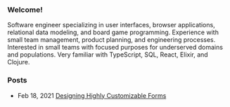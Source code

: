 ### Welcome!
Software engineer specializing in user interfaces, browser applications, relational data modeling, and board game programming. Experience with small team management, product planning, and engineering processes. Interested in small teams with focused purposes for underserved domains and populations. Very familiar with TypeScript, SQL, React, Elixir, and Clojure.

### Posts
- Feb 18, 2021 [Designing Highly Customizable Forms](//samcf.me/posts/designing-highly-customizable-forms.html)